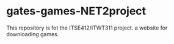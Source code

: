 # gates-games-NET2project
This repository is fot the ITSE412/ITWT311 project.
a website for downloading games.
